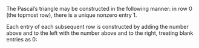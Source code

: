 The Pascal’s triangle may be constructed in the following manner: in row 0 (the topmost row), there is a unique nonzero entry 1. 

Each entry of each subsequent row is constructed by adding the number above and to the left with the number above and to the right, treating blank entries as 0:
